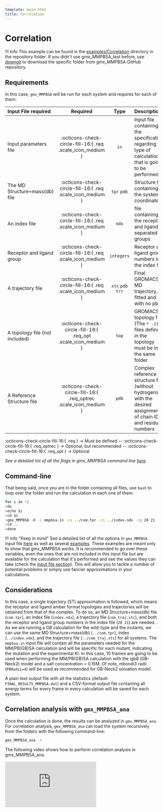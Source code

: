 ```yaml
---
template: main.html
title: Correlation
---
```



# Correlation

!!! info
    This example can be found in the [examples/Correlation][6] directory in the repository folder. If you 
    didn't 
    use gmx_MMPBSA_test before, use [downgit](https://downgit.github.io/#/home) to download the specific folder from 
    gmx_MMPBSA GitHub repository.


## Requirements

In this case, `gmx_MMPBSA` will be run for each system and requires for each of them:

| Input File required            | Required |           Type             | Description |
|:-------------------------------|:--------:|:--------------------------:|:-------------------------------------------------------------------------------------------------------------|
| Input parameters file          | :octicons-check-circle-fill-16:{ .req .scale_icon_medium } |           `in`          | Input file containing all the specifications regarding the type of calculation that is going to be performed |
| The MD Structure+mass(db) file | :octicons-check-circle-fill-16:{ .req .scale_icon_medium } |    `tpr` `pdb`    | Structure file containing the system coordinates |
| An index file                  | :octicons-check-circle-fill-16:{ .req .scale_icon_medium } |          `ndx`    | file containing the receptor and ligand in separated groups |
| Receptor and ligand group      | :octicons-check-circle-fill-16:{ .req .scale_icon_medium } |        `integers`       | Receptor and ligand group numbers in the index file |
| A trajectory file              | :octicons-check-circle-fill-16:{ .req .scale_icon_medium } | `xtc` `pdb` `trr` | Final GROMACS MD trajectory, fitted and with no pbc. |
| A topology file (not included) | :octicons-check-circle-fill-16:{ .req_opt .scale_icon_medium }    |           `top`         | GROMACS topology file (The `* .itp` files defined in the topology must be in the same folder |
| A Reference Structure file     | :octicons-check-circle-fill-16:{ .req_optrec .scale_icon_medium } |           `pdb`         | Complex reference structure file (without hydrogens) with the desired assignment of chain ID and residue numbers |
              
:octicons-check-circle-fill-16:{ .req } -> Must be defined -- :octicons-check-circle-fill-16:{ .req_optrec } -> 
Optional, but recommended -- :octicons-check-circle-fill-16:{ .req_opt } -> Optional

_See a detailed list of all the flags in gmx_MMPBSA command line [here][1]_

## Command-line
That being said, once you are in the folder containing all files, use `bash` to loop over the folder and run the 
calculation in each one of them:

``` bash
for i in */
>do 
>echo $i
>cd $i
>gmx_MMPBSA -O -i mmpbsa.in -cs ../com.tpr -ci ../index.ndx -cg 20 21 -ct ../com_traj.xtc -o FINAL_RESULTS_MMPBSA.dat -eo FINAL_RESULTS_MMPBSA.csv -nogui
>cd ..
>done
```

!!! info "Keep in mind"
    See a detailed list of all the options in `gmx_MMPBSA` input file [here][2] as well as several [examples][3]. 
    These examples are meant only to show that gmx_MMPBSA works. It is recommended to go over these variables, even 
    the ones that are not included in this input file but are available for the calculation that it's performed and
    see the values they can take (check the [input file section](../../input_file.md)). This will allow you to 
    tackle a number of potential problems or simply use fancier approximations in your calculations.

## Considerations
In this case, a single trajectory (ST) approximation is followed, which means the receptor and ligand 
amber format topologies and trajectories will be obtained from that of the complex. To do so, an 
MD Structure+mass(db) file (`com.tpr`), an index file (`index.ndx`), a trajectory file (`com_traj.xtc`), and both 
the receptor and ligand group numbers in the index file (`20 21`) are needed. . As we are running a GB calculation for the wild-type and 
the mutants, we can use the same MD Structure+mass(db) (`../com.tpr`), index (`../index.ndx`), and the
trajectory file (`../com_traj.xtc`) for all systems. The `mmpbsa.in` input file will contain
all the parameters needed for the MM/PB(GB)SA calculation and will be specific for each mutant, indicating the 
mutation and the experimental Ki. In this case, 10 frames are going to be used when performing 
the MM/PB(GB)SA calculation with the igb8 (GB-Neck2) model and a salt concentration = 0.15M. Of note, mbondi3 
radii (`PBRadii=4`) will be used as recommended for GB-Neck2 solvation model.

A plain text output file with all the statistics (default: `FINAL_RESULTS_MMPBSA.dat`) and a CSV-format 
output file containing all energy terms for every frame in every calculation will be saved for each system.

## Correlation analysis with `gmx_MMPBSA_ana`

Once the calculation is done, the results can be analyzed in `gmx_MMPBSA_ana`. For correlation analysis, `gmx_MMPBSA_ana`
can load the system recursively from the folders with the following command-line:

``` bash
gmx_MMPBSA_ana -r
```

The following video shows how to perform correlation analysis in gmx_MMPBSA_ana.

<div class="embed-container">
    <iframe src="https://www.youtube.com/embed/QyaUTjmfYvc" frameborder="0" allowfullscreen></iframe>
</div>
    


  [1]: ../../mmpbsa/command-line.md#gmx_mmpbsa-command-line
  [2]: ../../input_file.md#the-input-file
  [3]: ../../input_file.md#sample-input-files
  [4]: ../../analyzer.md#gmx_mmpbsa_ana-the-analyzer-tool  
  [5]: ../../input_file.md#general-namelist-variables
  [6]: https://github.com/Valdes-Tresanco-MS/gmx_MMPBSA/tree/master/examples/Alanine_scanning
  [7]: ../gmx_MMPBSA_test.md#gmx_mmpbsa_test-command-line